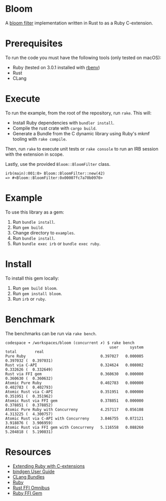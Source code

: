 # Bloom
A [bloom filter](https://en.wikipedia.org/wiki/Bloom_filter) implementation written in Rust to as a Ruby C-extension.

# Prerequisites
To run the code you must have the following tools (only tested on macOS):
* Ruby (tested on 3.0.1 installed with [rbenv](https://github.com/rbenv/rbenv))
* Rust
* CLang

# Execute
To run the example, from the root of the repository, run `rake`. This will:
* Install Ruby dependencies with `bundler install`.
* Compile the rust crate with `cargo build`.
* Generate a Bundle from the C dynamic library using Ruby's mkmf tooling with `rake compile`.

Then, run `rake` to execute unit tests or `rake console` to run an IRB session with the extension in scope.

Lastly, use the provided `Bloom::BloomFilter` class.

```
irb(main):001:0> Bloom::BloomFilter::new(42)
=> #<Bloom::BloomFilter:0x00007fc7a70b0970>
```

# Example
To use this library as a gem:

1. Run `bundle install`.
1. Run `gem build`.
1. Change directory to `examples`.
1. Run `bundle install`.
1. Run `bundle exec irb` or `bundle exec ruby`.

# Install
To install this gem locally:

1. Run `gem build bloom`.
1. Run `gem install bloom`.
1. Run `irb` or `ruby`.


# Benchmark
The benchmarks can be run via `rake bench`.

```
codespace ➜ /workspaces/bloom (concurrent ✗) $ rake bench
                                              user     system      total        real
Pure Ruby                                 0.397027   0.000005   0.397032 (  0.397031)
Rust via C-API                            0.324624   0.008002   0.332626 (  0.332649)
Rust via FFI gem                          0.360630   0.000000   0.360630 (  0.360632)
Atomic Pure Ruby                          0.402783   0.000000   0.402783 (  0.402793)
Atomic Rust via C-API                     0.351951   0.000000   0.351951 (  0.351962)
Atomic Rust via FFI gem                   0.378851   0.000000   0.378851 (  0.378852)
Atomic Pure Ruby with Concurreny          4.257117   0.056108   4.313225 (  4.300757)
Atomic Rust via C-API with Concurreny     3.846755   0.072121   3.918876 (  3.906959)
Atomic Rust via FFI gem with Concurreny   5.116558   0.088260   5.204818 (  5.190831)
```

# Resources
* [Extending Ruby with C-extensions](https://ruby-doc.com/docs/ProgrammingRuby/html/ext_ruby.html)
* [bindgen User Guide](https://rust-lang.github.io/rust-bindgen/introduction.html)
* [CLang Bundles](https://clang-build.readthedocs.io/en/latest/user_guide/bundling.html)
* [Ruby](https://github.com/ruby/ruby)
* [Rust FFI Omnibus](http://jakegoulding.com/rust-ffi-omnibus/)
* [Ruby FFI Gem](https://github.com/ffi/ffi/wiki)
